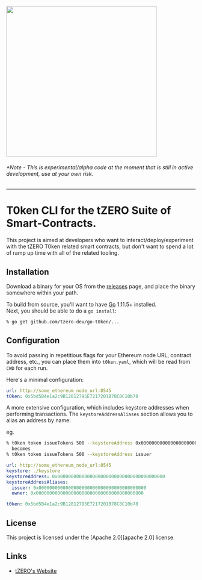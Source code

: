 [<img src="https://storage.googleapis.com/media.tzero.com/t0ken/logo.png" width="400px" />](https://www.tzero.com/)

###### *Note - This is experimental/alpha code at the moment that is still in active development, use at your own risk.

---

# T0ken CLI for the tZERO Suite of Smart-Contracts.

This project is aimed at developers who want to interact/deploy/experiment with the tZERO T0ken related smart contracts,
but don't want to spend a lot of ramp up time with all of the related tooling.

## Installation

Download a binary for your OS from the [releases](https://github.com/tZERO-dev/go-t0ken/releases) page, and place the binary somewhere within your path.

To build from source, you'll want to have [Go](https://golang.org/) 1.11.5+ installed.  
Next, you should be able to do a `go install`:

```bash
% go get github.com/tzero-dev/go-t0ken/...
```

## Configuration

To avoid passing in repetitious flags for your Ethereum node URL, contract address, etc., you can place them
into `t0ken.yaml`, which will be read from `CWD` for each run.


Here's a minimal configuration:

```yaml
url: http://some_ethereum_node_url:8545
t0ken: 0x5bd5B4e1a2c9B12812795E7217201B78C8C10b78
```

A more extensive configuration, which includes keystore addresses when performing transactions.
The `keystoreAddressAliases` section allows you to alias an address by name:

eg.
```sh
% t0ken token issueTokens 500 --keystoreAddress 0x0000000000000000000000000000000000000000
  becomes
% t0ken token issueTokens 500 --keystoreAddress issuer
```

```yaml
url: http://some_ethereum_node_url:8545
keystore: ./keystore
keystoreAddress: 0x0000000000000000000000000000000000000000
keystoreAddressAliases:
  issuer: 0x0000000000000000000000000000000000000000
  owner: 0x0000000000000000000000000000000000000000

t0ken: 0x5bd5B4e1a2c9B12812795E7217201B78C8C10b78
```

## License
This project is licensed under the [Apache 2.0][apache 2.0] license.

## Links
 - [tZERO's Website](https://www.tzero.com/)


